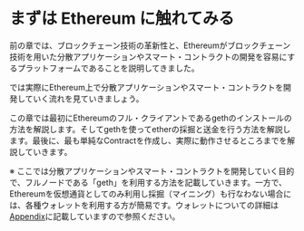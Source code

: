 # まずは Ethereum に触れてみる

前の章では、ブロックチェーン技術の革新性と、Ethereumがブロックチェーン技術を用いた分散アプリケーションやスマート・コントラクトの開発を容易にするプラットフォームであることを説明してきました。

では実際にEthereum上で分散アプリケーションやスマート・コントラクトを開発していく流れを見ていきましょう。

この章では最初にEthereumのフル・クライアントであるgethのインストールの方法を解説します。そしてgethを使ってetherの採掘と送金を行う方法を解説します。最後に、最も単純なContractを作成し、実際に動作させるところまでを解説していきます。

※ ここでは分散アプリケーションやスマート・コントラクトを開発していく目的で、フルノードである「geth」を利用する方法を記載していきます。一方で、Ethereumを仮想通貨としてのみ利用し採掘（マイニング）も行なわない場合には、各種ウォレットを利用する方が簡易です。ウォレットについての詳細は[Appendix](../appendix/using_metamask.md)に記載していますので参照ください。

